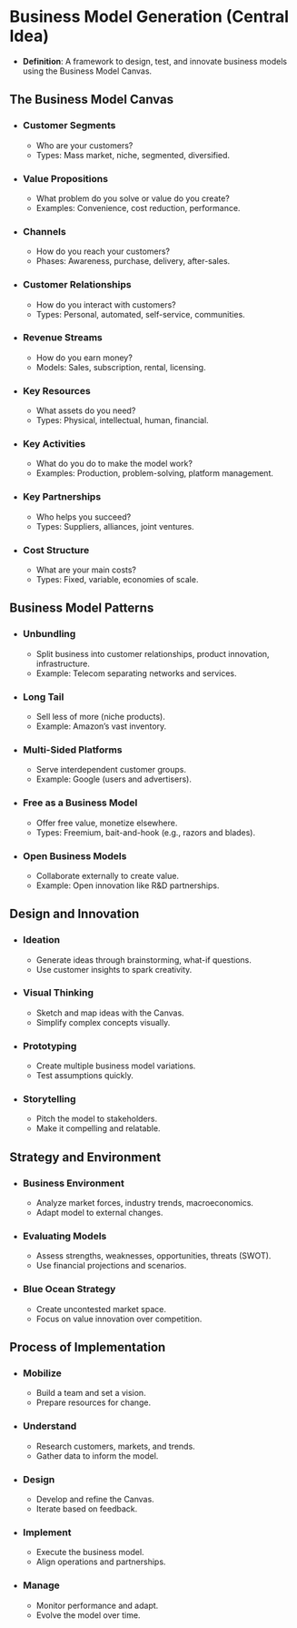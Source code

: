 # Business Model Generation (Central Idea)

- **Definition**: A framework to design, test, and innovate business models using the Business Model Canvas.

## The Business Model Canvas

- ### Customer Segments

  - Who are your customers?
  - Types: Mass market, niche, segmented, diversified.
- ### Value Propositions

  - What problem do you solve or value do you create?
  - Examples: Convenience, cost reduction, performance.
- ### Channels

  - How do you reach your customers?
  - Phases: Awareness, purchase, delivery, after-sales.
- ### Customer Relationships

  - How do you interact with customers?
  - Types: Personal, automated, self-service, communities.
- ### Revenue Streams

  - How do you earn money?
  - Models: Sales, subscription, rental, licensing.
- ### Key Resources

  - What assets do you need?
  - Types: Physical, intellectual, human, financial.
- ### Key Activities

  - What do you do to make the model work?
  - Examples: Production, problem-solving, platform management.
- ### Key Partnerships

  - Who helps you succeed?
  - Types: Suppliers, alliances, joint ventures.
- ### Cost Structure

  - What are your main costs?
  - Types: Fixed, variable, economies of scale.

## Business Model Patterns

- ### Unbundling

  - Split business into customer relationships, product innovation, infrastructure.
  - Example: Telecom separating networks and services.
- ### Long Tail

  - Sell less of more (niche products).
  - Example: Amazon’s vast inventory.
- ### Multi-Sided Platforms

  - Serve interdependent customer groups.
  - Example: Google (users and advertisers).
- ### Free as a Business Model

  - Offer free value, monetize elsewhere.
  - Types: Freemium, bait-and-hook (e.g., razors and blades).
- ### Open Business Models

  - Collaborate externally to create value.
  - Example: Open innovation like R&D partnerships.

## Design and Innovation

- ### Ideation

  - Generate ideas through brainstorming, what-if questions.
  - Use customer insights to spark creativity.
- ### Visual Thinking

  - Sketch and map ideas with the Canvas.
  - Simplify complex concepts visually.
- ### Prototyping

  - Create multiple business model variations.
  - Test assumptions quickly.
- ### Storytelling

  - Pitch the model to stakeholders.
  - Make it compelling and relatable.

## Strategy and Environment

- ### Business Environment

  - Analyze market forces, industry trends, macroeconomics.
  - Adapt model to external changes.
- ### Evaluating Models

  - Assess strengths, weaknesses, opportunities, threats (SWOT).
  - Use financial projections and scenarios.
- ### Blue Ocean Strategy

  - Create uncontested market space.
  - Focus on value innovation over competition.

## Process of Implementation

- ### Mobilize

  - Build a team and set a vision.
  - Prepare resources for change.
- ### Understand

  - Research customers, markets, and trends.
  - Gather data to inform the model.
- ### Design

  - Develop and refine the Canvas.
  - Iterate based on feedback.
- ### Implement

  - Execute the business model.
  - Align operations and partnerships.
- ### Manage

  - Monitor performance and adapt.
  - Evolve the model over time.
